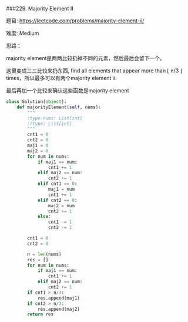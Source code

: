 ###229. Majority Element II



题目:
<https://leetcode.com/problems/majority-element-ii/>


难度:
Medium

思路：

majority element是两两比较扔掉不同的元素，然后最后会留下一个。

这里变成三三比较来扔东西, find all elements that appear more than ⌊ n/3 ⌋ times，所以最多可以有两个majority element ii.


最后再加一个比较来确认这些函数是majority element

```python
class Solution(object):
    def majorityElement(self, nums):
        """
        :type nums: List[int]
        :rtype: List[int]
        """
        cnt1 = 0
        cnt2 = 0
        maj1 = 0
        maj2 = 0
        for num in nums:
        	if maj1 == num:
        		cnt1 += 1
        	elif maj2 == num:
        		cnt2 += 1
        	elif cnt1 == 0:
        		maj1 = num
        		cnt1 += 1
        	elif cnt2 == 0:
        		maj2 = num
        		cnt2 += 1
        	else:
        		cnt1 -= 1
        		cnt2 -= 1

        cnt1 = 0
        cnt2 = 0

        n = len(nums)
        res = []
        for num in nums:
        	if maj1 == num:
        		cnt1 += 1
        	elif maj2 == num:
        		cnt2 += 1
        if cnt1 > n/3:
        	res.append(maj1)
        if cnt2 > n/3:
        	res.append(maj2)
        return res
```